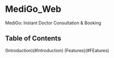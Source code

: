 # MediGo_Web
MediGo: Instant Doctor Consultation &amp; Booking
## Table of Contents
(Introduction)(#Introduction)
(Features)(#FEatures)
